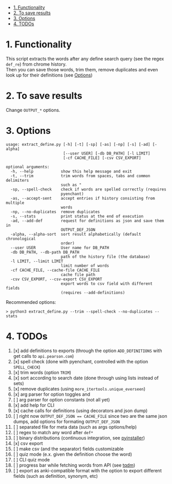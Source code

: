 <!-- TOC -->

- [1. Functionality](#1-functionality)
- [2. To save results](#2-to-save-results)
- [3. Options](#3-options)
- [4. TODOs](#4-todos)

<!-- /TOC -->

# 1. Functionality
This script extracts the words after any define search query (see the regex `def_re`) from chrome history.  
Then you can save those words, trim them, remove duplicates and even look up for their definitions (see [Options](#3-options))

# 2. To save results
Change `OUTPUT_*` options.  

# 3. Options
```
usage: extract_define.py [-h] [-t] [-sp] [-as] [-np] [-s] [-ad] [-alpha]
                         [--user USER] [-db DB_PATH] [-l LIMIT]
                         [-cf CACHE_FILE] [-csv CSV_EXPORT]

optional arguments:
  -h, --help            show this help message and exit
  -t, --trim            trim words from spaces, tabs and common delimiters
                        such as "
  -sp, --spell-check    check if words are spelled correctly (requires
                        pyenchant)
  -as, --accept-sent    accept entries if history consisting from multiple
                        words
  -np, --no-duplicates  remove duplicates
  -s, --stats           print status at the end of execution
  -ad, --add-def        request for definitions as json and save them in
                        OUTPUT_DEF_JSON
  -alpha, --alpha-sort  sort result alphabetically (default chronological
                        order)
  --user USER           User name for DB_PATH
  -db DB_PATH, --db-path DB_PATH
                        path of the history file (the database)
  -l LIMIT, --limit LIMIT
                        limit number of words
  -cf CACHE_FILE, --cache-file CACHE_FILE
                        cache file path
  -csv CSV_EXPORT, --csv-export CSV_EXPORT
                        export words to csv field with different fields
                        (requires --add-definitions)
```

Recommended options:
```
> python3 extract_define.py --trim --spell-check --no-duplicates --stats
```

# 4. TODOs
1. [x] add definitions to exports (through the option `ADD_DEFINITIONS` with get calls to `api.pearson.com`)
1. [x] spell check (done with pyenchant, controlled with the option `SPELL_CHECK`)
1. [x] trim words (option `TRIM`)
1. [x] sort according to search date (done through using lists instead of sets)
1. [x] remove duplicates (using `more_itertools.unique_everseen`)
1. [x] arg parser for option toggles and 
1. [ ] arg parser for option constants (not all yet)
1. [x] add help for CLI
1. [x] cache calls for definitions (using decorators and json dump)
1. [ ] right now `OUTPUT_DEF_JSON == CACHE_FILE` since two are the same json dumps, add options for formating `OUTPUT_DEF_JSON`
1. [ ] separated file for meta data (such as args options/help)
1. [ ] regex to match any word after `def*`
1. [ ] binary distributions (continuous integration, see [pyinstaller](http://www.pyinstaller.org/))
1. [x] csv export
1. [ ] make csv (and the separator) fields customizable
1. [ ] quiz mode (e.x. given the definition choose the word)
1. [ ] CLI quiz mode
1. [ ] progress bar while fetching words from API (see [tqdm](https://pypi.python.org/pypi/tqdm))
1. [ ] export as anki-compatible format with the option to export different fields (such as definition, synonym, etc)